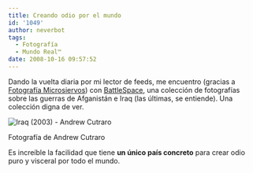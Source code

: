 ```yaml
---
title: Creando odio por el mundo
id: '1049'
author: neverbot
tags:
  - Fotografía
  - Mundo Real™
date: 2008-10-16 09:57:52
---
```


Dando la vuelta diaria por mi lector de feeds, me encuentro (gracias a [Fotografía Microsiervos](http://foto.microsiervos.com/eventos/espacio-de-batalla.html)) con [BattleSpace](http://www.battlespaceonline.org/), una colección de fotografías sobre las guerras de Afganistán e Iraq (las últimas, se entiende). Una colección digna de ver.

![Iraq (2003) - Andrew Cutraro](./iraq_2003_andrew_cutraro.jpg "Iraq (2003) - Andrew Cutraro")

Fotografía de Andrew Cutraro

Es increíble la facilidad que tiene **un único país concreto** para crear odio puro y visceral por todo el mundo.